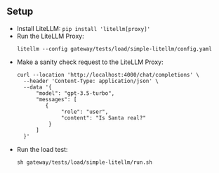 ## Setup

- Install LiteLLM: `pip install 'litellm[proxy]'`
- Run the LiteLLM Proxy:
  ```
  litellm --config gateway/tests/load/simple-litellm/config.yaml
  ```
- Make a sanity check request to the LiteLLM Proxy:
  ```
  curl --location 'http://localhost:4000/chat/completions' \
    --header 'Content-Type: application/json' \
    --data '{
        "model": "gpt-3.5-turbo",
        "messages": [
           {
                "role": "user",
                "content": "Is Santa real?"
            }
        ]
    }'
  ```
- Run the load test:
  ```
  sh gateway/tests/load/simple-litellm/run.sh
  ```
